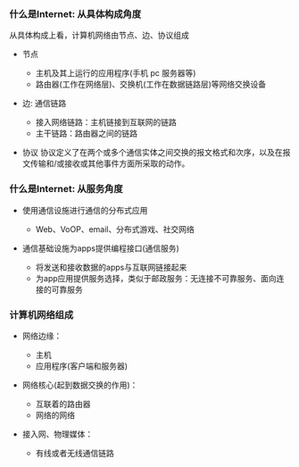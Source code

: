 ### 什么是Internet: 从具体构成角度
从具体构成上看，计算机网络由节点、边、协议组成
+ 节点
  - 主机及其上运行的应用程序(手机 pc 服务器等)
  - 路由器(工作在网络层)、交换机(工作在数据链路层)等网络交换设备

+ 边: 通信链路
  - 接入网络链路：主机链接到互联网的链路
  - 主干链路：路由器之间的链路

+ 协议
协议定义了在两个或多个通信实体之间交换的报文格式和次序，以及在报文传输和/或接收或其他事件方面所采取的动作。

### 什么是Internet: 从服务角度
+ 使用通信设施进行通信的分布式应用
  - Web、VoOP、email、分布式游戏、社交网络

+ 通信基础设施为apps提供编程接口(通信服务)
  - 将发送和接收数据的apps与互联网链接起来
  - 为app应用提供服务选择，类似于邮政服务：无连接不可靠服务、面向连接的可靠服务

### 计算机网络组成
+ 网络边缘：
  - 主机
  - 应用程序(客户端和服务器)

+ 网络核心(起到数据交换的作用)：
   - 互联着的路由器
   - 网络的网络

+ 接入网、物理媒体：
   - 有线或者无线通信链路
